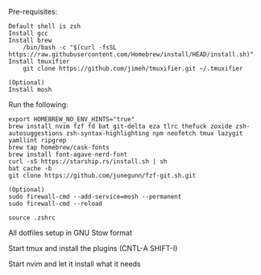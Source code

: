 Pre-requisites:

    Default shell is zsh
    Install gcc
    Install brew
        /bin/bash -c "$(curl -fsSL https://raw.githubusercontent.com/Homebrew/install/HEAD/install.sh)"
    Install tmuxifier
        git clone https://github.com/jimeh/tmuxifier.git ~/.tmuxifier

    (Optional)
    Install mosh

Run the following:

    export HOMEBREW_NO_ENV_HINTS="true"
    brew install nvim fzf fd bat git-delta eza tlrc thefuck zoxide zsh-autosuggestions zsh-syntax-highlighting npm neofetch tmux lazygit yamllint ripgrep
    brew tap homebrew/cask-fonts
    brew install font-agave-nerd-font
    curl -sS https://starship.rs/install.sh | sh
    bat cache -b
    git clone https://github.com/junegunn/fzf-git.sh.git

    (Optional)
    sudo firewall-cmd --add-service=mosh --permanent
    sudo firewall-cmd --reload

    source .zshrc

All dotfiles setup in GNU Stow format

Start tmux and install the plugins (CNTL-A SHIFT-I)

Start nvim and let it install what it needs
